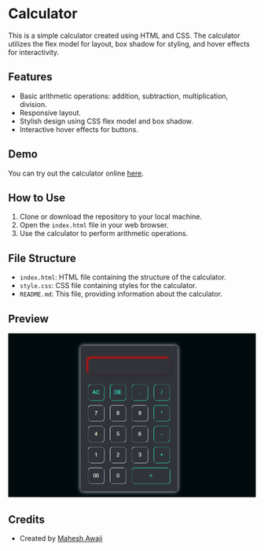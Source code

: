 # Calculator

This is a simple calculator created using HTML and CSS. The calculator utilizes the flex model for layout, box shadow for styling, and hover effects for interactivity.

## Features

- Basic arithmetic operations: addition, subtraction, multiplication, division.
- Responsive layout.
- Stylish design using CSS flex model and box shadow.
- Interactive hover effects for buttons.

## Demo

You can try out the calculator online [here](https://mahesh-awaji-calculator.netlify.app/).

## How to Use

1. Clone or download the repository to your local machine.
2. Open the `index.html` file in your web browser.
3. Use the calculator to perform arithmetic operations.

## File Structure

- `index.html`: HTML file containing the structure of the calculator.
- `style.css`: CSS file containing styles for the calculator.
- `README.md`: This file, providing information about the calculator.

## Preview

![Calculator Preview](Calculator.PNG)

## Credits

- Created by [Mahesh Awaji](https://github.com/YourGitHubUsername)


